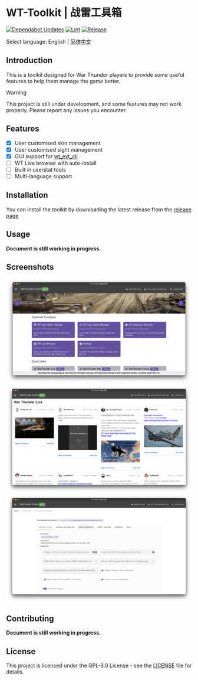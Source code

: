 # WT-Toolkit | 战雷工具箱

[![Dependabot Updates](https://github.com/axiangcoding/WT-Toolkit/actions/workflows/dependabot/dependabot-updates/badge.svg)](https://github.com/axiangcoding/WT-Toolkit/actions/workflows/dependabot/dependabot-updates) [![Lint](https://github.com/axiangcoding/WT-Toolkit/actions/workflows/lint.yml/badge.svg)](https://github.com/axiangcoding/WT-Toolkit/actions/workflows/lint.yml) [![Release](https://github.com/axiangcoding/WT-Toolkit/actions/workflows/release.yml/badge.svg)](https://github.com/axiangcoding/WT-Toolkit/actions/workflows/release.yml)

Select language: English | [简体中文](README.zh-CN.md)

## Introduction

This is a toolkit designed for War Thunder players to provide some useful features to help them manage the game better.

> [!warning]
> This project is still under development, and some features may not work properly. Please report any issues you encounter.

## Features

- [x] User customised skin management
- [x] User customised sight management
- [x] GUI support for [wt_ext_cli](https://github.com/Warthunder-Open-Source-Foundation/wt_ext_cli)
- [ ] WT Live browser with auto-install
- [ ] Built in userstat tools
- [ ] Multi-language support

## Installation

You can install the toolkit by downloading the latest release from the [release page](https://github.com/axiangcoding/WT-Toolkit/releases)

## Usage

**Document is still working in progress.**

## Screenshots
<!-- TODO: Make sure to update -->
![home](https://raw.githubusercontent.com/axiangcoding/WT-Toolkit/lf/screenshots/en/home.png)
![wt live](https://raw.githubusercontent.com/axiangcoding/WT-Toolkit/lf/screenshots/en/live.png)
![ext](https://raw.githubusercontent.com/axiangcoding/WT-Toolkit/lf/screenshots/en/ext.png)

## Contributing

**Document is still working in progress.**

## License

This project is licensed under the GPL-3.0 License - see the [LICENSE](LICENSE) file for details.
